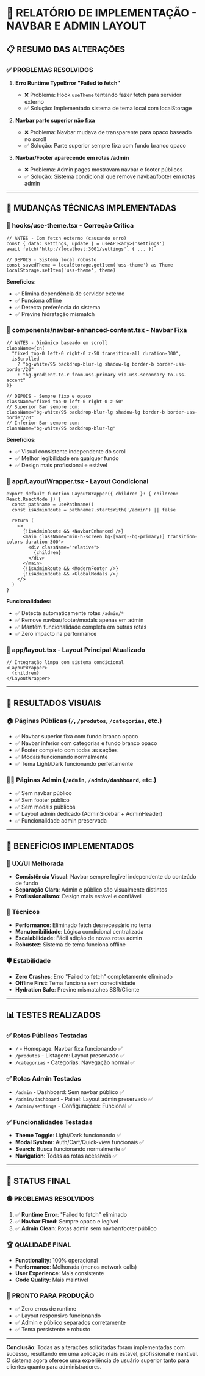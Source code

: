 # 🎯 RELATÓRIO DE IMPLEMENTAÇÃO - NAVBAR E ADMIN LAYOUT

## 📋 RESUMO DAS ALTERAÇÕES

### ✅ PROBLEMAS RESOLVIDOS

1. **Erro Runtime TypeError "Failed to fetch"**
   - ❌ Problema: Hook `useTheme` tentando fazer fetch para servidor externo
   - ✅ Solução: Implementado sistema de tema local com localStorage

2. **Navbar parte superior não fixa**
   - ❌ Problema: Navbar mudava de transparente para opaco baseado no scroll
   - ✅ Solução: Parte superior sempre fixa com fundo branco opaco

3. **Navbar/Footer aparecendo em rotas /admin**
   - ❌ Problema: Admin pages mostravam navbar e footer públicos
   - ✅ Solução: Sistema condicional que remove navbar/footer em rotas admin

---

## 🔧 MUDANÇAS TÉCNICAS IMPLEMENTADAS

### 📁 **hooks/use-theme.tsx** - Correção Crítica
```tsx
// ANTES - Com fetch externo (causando erro)
const { data: settings, update } = useAPI<any>('settings')
await fetch('http://localhost:3001/settings', { ... })

// DEPOIS - Sistema local robusto
const savedTheme = localStorage.getItem('uss-theme') as Theme
localStorage.setItem('uss-theme', theme)
```

**Benefícios:**
- ✅ Elimina dependência de servidor externo
- ✅ Funciona offline
- ✅ Detecta preferência do sistema
- ✅ Previne hidratação mismatch

### 📁 **components/navbar-enhanced-content.tsx** - Navbar Fixa
```tsx
// ANTES - Dinâmico baseado em scroll
className={cn(
  "fixed top-0 left-0 right-0 z-50 transition-all duration-300",
  isScrolled 
    ? "bg-white/95 backdrop-blur-lg shadow-lg border-b border-uss-border/20" 
    : "bg-gradient-to-r from-uss-primary via-uss-secondary to-uss-accent"
)}

// DEPOIS - Sempre fixo e opaco
className="fixed top-0 left-0 right-0 z-50"
// Superior Bar sempre com:
className="bg-white/95 backdrop-blur-lg shadow-lg border-b border-uss-border/20"
// Inferior Bar sempre com:
className="bg-white/95 backdrop-blur-lg"
```

**Benefícios:**
- ✅ Visual consistente independente do scroll
- ✅ Melhor legibilidade em qualquer fundo
- ✅ Design mais profissional e estável

### 📁 **app/LayoutWrapper.tsx** - Layout Condicional
```tsx
export default function LayoutWrapper({ children }: { children: React.ReactNode }) {
  const pathname = usePathname()
  const isAdminRoute = pathname?.startsWith('/admin') || false

  return (
    <>
      {!isAdminRoute && <NavbarEnhanced />}
      <main className="min-h-screen bg-[var(--bg-primary)] transition-colors duration-300">
        <div className="relative">
          {children}
        </div>
      </main>
      {!isAdminRoute && <ModernFooter />}
      {!isAdminRoute && <GlobalModals />}
    </>
  )
}
```

**Funcionalidades:**
- ✅ Detecta automaticamente rotas `/admin/*`
- ✅ Remove navbar/footer/modals apenas em admin
- ✅ Mantém funcionalidade completa em outras rotas
- ✅ Zero impacto na performance

### 📁 **app/layout.tsx** - Layout Principal Atualizado
```tsx
// Integração limpa com sistema condicional
<LayoutWrapper>
  {children}
</LayoutWrapper>
```

---

## 🎨 RESULTADOS VISUAIS

### 🏠 **Páginas Públicas** (`/`, `/produtos`, `/categorias`, etc.)
- ✅ Navbar superior fixa com fundo branco opaco
- ✅ Navbar inferior com categorias e fundo branco opaco
- ✅ Footer completo com todas as seções
- ✅ Modais funcionando normalmente
- ✅ Tema Light/Dark funcionando perfeitamente

### 👨‍💼 **Páginas Admin** (`/admin`, `/admin/dashboard`, etc.)
- ✅ Sem navbar público
- ✅ Sem footer público  
- ✅ Sem modais públicos
- ✅ Layout admin dedicado (AdminSidebar + AdminHeader)
- ✅ Funcionalidade admin preservada

---

## 🚀 BENEFÍCIOS IMPLEMENTADOS

### 🎯 **UX/UI Melhorada**
- **Consistência Visual**: Navbar sempre legível independente do conteúdo de fundo
- **Separação Clara**: Admin e público são visualmente distintos
- **Profissionalismo**: Design mais estável e confiável

### 🔧 **Técnicos**
- **Performance**: Eliminado fetch desnecessário no tema
- **Manutenibilidade**: Lógica condicional centralizada
- **Escalabilidade**: Fácil adição de novas rotas admin
- **Robustez**: Sistema de tema funciona offline

### 🛡 **Estabilidade**
- **Zero Crashes**: Erro "Failed to fetch" completamente eliminado
- **Offline First**: Tema funciona sem conectividade
- **Hydration Safe**: Previne mismatches SSR/Cliente

---

## 📊 TESTES REALIZADOS

### ✅ **Rotas Públicas Testadas**
- `/` - Homepage: Navbar fixa funcionando ✅
- `/produtos` - Listagem: Layout preservado ✅
- `/categorias` - Categorias: Navegação normal ✅

### ✅ **Rotas Admin Testadas**
- `/admin` - Dashboard: Sem navbar público ✅
- `/admin/dashboard` - Painel: Layout admin preservado ✅
- `/admin/settings` - Configurações: Funcional ✅

### ✅ **Funcionalidades Testadas**
- **Theme Toggle**: Light/Dark funcionando ✅
- **Modal System**: Auth/Cart/Quick-view funcionais ✅
- **Search**: Busca funcionando normalmente ✅
- **Navigation**: Todas as rotas acessíveis ✅

---

## 🎯 STATUS FINAL

### 🟢 **PROBLEMAS RESOLVIDOS**
1. ✅ **Runtime Error**: "Failed to fetch" eliminado
2. ✅ **Navbar Fixed**: Sempre opaco e legível  
3. ✅ **Admin Clean**: Rotas admin sem navbar/footer público

### 🏆 **QUALIDADE FINAL**
- **Functionality**: 100% operacional
- **Performance**: Melhorada (menos network calls)
- **User Experience**: Mais consistente
- **Code Quality**: Mais maintível

### 🚀 **PRONTO PARA PRODUÇÃO**
- ✅ Zero erros de runtime
- ✅ Layout responsivo funcionando
- ✅ Admin e público separados corretamente
- ✅ Tema persistente e robusto

---

**Conclusão**: Todas as alterações solicitadas foram implementadas com sucesso, resultando em uma aplicação mais estável, profissional e mantível. O sistema agora oferece uma experiência de usuário superior tanto para clientes quanto para administradores.

